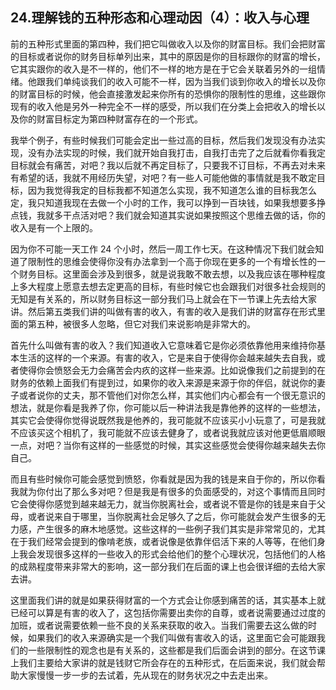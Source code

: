## 24.理解钱的五种形态和心理动因（4）：收入与心理
前的五种形式里面的第四种，我们把它叫做收入以及你的财富目标。我们会把财富的目标或者说你的财务目标单列出来，其中的原因是你的目标跟你的财富的增长，它其实跟你的收入是不一样的，他们不一样的地方是在于它会关联着另外的一组情绪。他跟我们单纯谈我们的收入可能不一样，因为当我们谈到你收入的增长以及你的财富目标的时候，他会直接激发起来你所有的恐惧你的限制性的思维，这些跟你现有的收入他是另外一种完全不一样的感受，所以我们在分类上会把收入的增长以及你的财富目标定为第四种财富存在的一个形式。


我举个例子，有些时候我们可能会定出一些过高的目标，然后我们发现没有办法实现，没有办法实现的时候，我们就开始自我打击，自我打击完了之后就看你看我定目标就会有痛苦，对吧？我以后就不再定目标了，只要我不订目标，不再去对未来有希望的话，我就不用经历失望，对吧？有一些人可能他做的事情就是我不敢定目标，因为我觉得我定的目标我都不知道怎么实现，我不知道怎么谁的目标我怎么定，我只知道我现在去做一个小时的工作，我可以挣到一百块钱，如果我想要多挣点钱，我就多干点活对吧？我们就会知道其实说如果按照这个思维去做的话，你的收入是有一个上限的。


因为你不可能一天工作 24 个小时，然后一周工作七天。在这种情况下我们就会知道了限制性的思维会使得你没有办法拿到一个高于你现在更多的一个有增长性的一个财务目标。这里面会涉及到很多，就是说我敢不敢去想，以及我应该在哪种程度上多大程度上愿意去想去定更高的目标，有些时候它也会跟我们对很多社会规则的无知是有关系的，所以财务目标这一部分我们马上就会在下一节课上先去给大家讲。然后第五类我们讲的叫做有害的收入，有害的收入是我们讲的财富存在形式里面的第五种，被很多人忽略，但它对我们来说影响是非常大的。


首先什么叫做有害的收入？我们知道收入它意味着它是你必须依靠他用来维持你基本生活的这样的一个来源。有害的收入，它是来自于使得你会越来越失去自我，或者使得你会愤怒会无力会痛苦会内疚的这样一些来源。比如说像我们之前提到的在财务的依赖上面我们有提到过，如果你的收入来源是来源于你的伴侣，就说你的妻子或者说你的丈夫，那不管他们对你怎么样，其实他们内心都会有一个很无意识的想法，就是你看是我养了你，你可能以后一种讲法我是靠他养的这样的一些想法，其实它会使得你觉得说既然我是他养的，我可能就不应该买小小玩意了，可是我就不应该买这个相机了，我可能就不应该去健身了，或者说我就应该对他更低眉顺眼一点，对吧？当你有这样的一些感觉的时候，其实这些感觉会使得你越来越失去你自己。


而且有些时候你可能会感觉到愤怒，你看就是因为我的钱是来自于你的，所以你看我就为你付出了那么多对吧？但是我是有很多的负面感受的，对这个事情而且同时它会使得你感觉到越来越无力，就当你脱离社会，或者说不管是你的钱是来自于父母，或者说来自于哪里，当你脱离社会足够久了之后，你可能就会发产生很多的无力感，产生很多的麻木地感觉。这些这样的一些例子我们其实是非常常见的，尤其在于我们经常会提到的像啃老族，或者说像是依靠伴侣活下来的人等等，在他们身上我会发现很多这样的一些收入的形式会给他们的整个心理状况，包括他们的人格的成熟程度带来非常大的影响，这一部分我们在后面的课上也会很详细的去给大家去讲。


这里面我们讲的就是如果获得财富的一个方式会让你感到痛苦的话，其实基本上就已经可以算是有害的收入了，这包括你需要出卖你的自尊，或者说需要通过过度的加班，或者说需要依赖一些不良的关系来获取的收入。当我们需要去这么做的时候，如果我们的收入来源确实是一个我们叫做有害收入的话，这里面它会可能跟我们的一些限制性的观念也是有关系的，这些都是我们后面会讲到的部分。在这节课上我们主要给大家讲的就是钱财它所会存在的五种形式，在后面来说，我们就会帮助大家慢慢一步一步的去试着，先从现在的财务状况之中去走出来。

